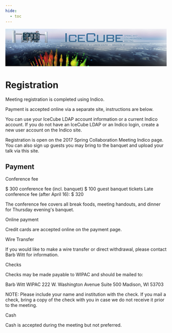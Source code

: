 ```yaml
---
hide:
  - toc
---
```


![2017 Spring Collaboration Meeting](CollabSpring2017_banner_2-20-17.jpg)


# Registration


Meeting registration is completed using Indico.

Payment is accepted online via a separate site, instructions are below.

You can use your IceCube LDAP account information or a current Indico account. If you do not have an IceCube LDAP or an Indico login, create a new user account on the Indico site.

Registration is open on the 2017 Spring Collaboration Meeting Indico page. You can also sign up guests you may bring to the banquet and upload your talk via this site.

## Payment

Conference fee

$ 300 conference fee (incl. banquet)
$ 100 guest banquet tickets
Late conference fee (after April 16): $ 320

The conference fee covers all break foods, meeting handouts, and dinner for Thursday evening's banquet.

Online payment

Credit cards are accepted online on the payment page.

Wire Transfer

If you would like to make a wire transfer or direct withdrawal, please contact Barb Witt for information.

Checks

Checks may be made payable to WIPAC and should be mailed to:

Barb Witt
WIPAC
222 W. Washington Avenue
Suite 500
Madison, WI 53703

NOTE: Please include your name and institution with the check. If you mail a check, bring a copy of the check with you in case we do not receive it prior to the meeting.

Cash

Cash is accepted during the meeting but not preferred.


